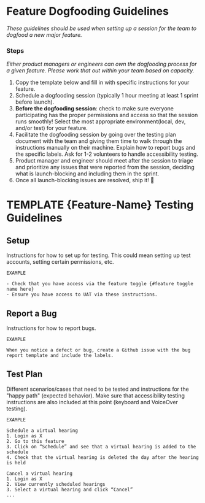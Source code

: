 # Feature Dogfooding Guidelines
*These guidelines should be used when setting up a session for the team to dogfood a new major feature.*

### Steps
*Either product managers or engineers can own the dogfooding process for a given feature. Please work that out within your team based on capacity.*
1. Copy the template below and fill in with specific instructions for your feature.
4. Schedule a dogfooding session (typically 1 hour meeting at least 1 sprint before launch).
6. **Before the dogfooding session**: check to make sure everyone participating has the proper permissions and access so that the session runs smoothly! Select the most appropriate environment(local, dev, and/or test) for your feature.
7. Facilitate the dogfooding session by going over the testing plan document with the team and giving them time to walk through the instructions manually on their machine. Explain how to report bugs and the specific labels. Ask for 1-2 volunteers to handle accessibility testing.
8. Product manager and engineer should meet after the session to triage and prioritize any issues that were reported from the session, deciding what is launch-blocking and including them in the sprint.
9. Once all launch-blocking issues are resolved, ship it! :rocket:

# TEMPLATE {Feature-Name} Testing Guidelines

## Setup
Instructions for how to set up for testing. This could mean setting up test accounts, setting certain permissions, etc.

```
EXAMPLE

- Check that you have access via the feature toggle {#feature toggle name here}
- Ensure you have access to UAT via these instructions.
```

## Report a Bug
Instructions for how to report bugs.

```
EXAMPLE

When you notice a defect or bug, create a Github issue with the bug report template and include the labels.
```

## Test Plan
Different scenarios/cases that need to be tested and instructions for the "happy path" (expected behavior). Make sure that accessibility testing instructions are also included at this point (keyboard and VoiceOver testing).

```
EXAMPLE

Schedule a virtual hearing
1. Login as X
2. Go to this feature
3. Click on “Schedule” and see that a virtual hearing is added to the schedule
4. Check that the virtual hearing is deleted the day after the hearing is held

Cancel a virtual hearing
1. Login as X
2. View currently scheduled hearings
3. Select a virtual hearing and click “Cancel”
...
